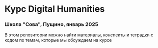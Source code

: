 # Курс Digital Humanities
### Школа "Сова", Пущино, январь 2025

В этом репозитории можно найти материалы, конспекты и тетрадки с кодом по темам, которые мы обсуждаем на курсе
